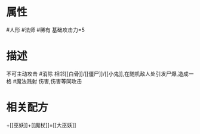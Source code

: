 # 属性
#人形 
#法师 
#稀有
基础攻击力=5
# 描述
不可主动攻击
#消除 相邻[[白骨]]/[[僵尸]]/[[小鬼]],在随机敌人处引发尸爆,造成一格 #魔法溅射 伤害,伤害等同攻击
# 相关配方
+[[巫妖]]+[[魔杖]]=[[大巫妖]]